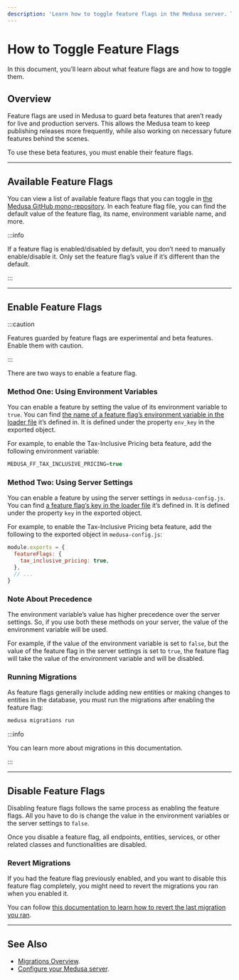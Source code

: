 ```yaml
---
description: 'Learn how to toggle feature flags in the Medusa server. This guide explains the steps required to toggle a feature flag.'
---
```


# How to Toggle Feature Flags

In this document, you’ll learn about what feature flags are and how to toggle them.

## Overview

Feature flags are used in Medusa to guard beta features that aren’t ready for live and production servers. This allows the Medusa team to keep publishing releases more frequently, while also working on necessary future features behind the scenes.

To use these beta features, you must enable their feature flags.

---

## Available Feature Flags

You can view a list of available feature flags that you can toggle in [the Medusa GitHub mono-repository](https://github.com/medusajs/medusa/tree/master/packages/medusa/src/loaders/feature-flags). In each feature flag file, you can find the default value of the feature flag, its name, environment variable name, and more.

:::info

If a feature flag is enabled/disabled by default, you don’t need to manually enable/disable it. Only set the feature flag’s value if it’s different than the default.

:::

---

## Enable Feature Flags

:::caution

Features guarded by feature flags are experimental and beta features. Enable them with caution.

:::

There are two ways to enable a feature flag.

### Method One: Using Environment Variables

You can enable a feature by setting the value of its environment variable to `true`. You can find [the name of a feature flag’s environment variable in the loader file](https://github.com/medusajs/medusa/tree/master/packages/medusa/src/loaders/feature-flags) it’s defined in. It is defined under the property `env_key` in the exported object.

For example, to enable the Tax-Inclusive Pricing beta feature, add the following environment variable:

```jsx
MEDUSA_FF_TAX_INCLUSIVE_PRICING=true
```

### Method Two: Using Server Settings

You can enable a feature by using the server settings in `medusa-config.js`. You can find [a feature flag’s key in the loader file](https://github.com/medusajs/medusa/tree/master/packages/medusa/src/loaders/feature-flags) it’s defined in. It is defined under the property `key` in the exported object.

For example, to enable the Tax-Inclusive Pricing beta feature, add the following to the exported object in `medusa-config.js`:

```jsx title=medusa-config.js
module.exports = {
  featureFlags: {
    tax_inclusive_pricing: true,
  },
  // ...
}
```

### Note About Precedence

The environment variable’s value has higher precedence over the server settings. So, if you use both these methods on your server, the value of the environment variable will be used.

For example, if the value of the environment variable is set to `false`, but the value of the feature flag in the server settings is set to `true`, the feature flag will take the value of the environment variable and will be disabled.

### Running Migrations

As feature flags generally include adding new entities or making changes to entities in the database, you must run the migrations after enabling the feature flag:

```bash
medusa migrations run
```

:::info

You can learn more about migrations in this documentation.

:::

---

## Disable Feature Flags

Disabling feature flags follows the same process as enabling the feature flags. All you have to do is change the value in the environment variables or the server settings to `false`.

Once you disable a feature flag, all endpoints, entities, services, or other related classes and functionalities are disabled.

### Revert Migrations

If you had the feature flag previously enabled, and you want to disable this feature flag completely, you might need to revert the migrations you ran when you enabled it.

You can follow [this documentation to learn how to revert the last migration you ran](https://docs.medusajs.com/cli/reference#migrations).

---

## See Also

- [Migrations Overview](../migrations/overview.md).
- [Configure your Medusa server](../../../usage/configurations.md).
